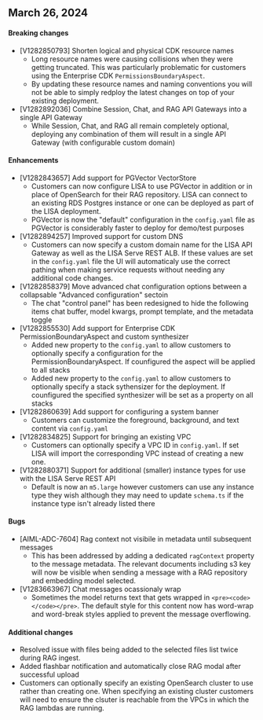 ## March 26, 2024

#### Breaking changes
- [V1282850793] Shorten logical and physical CDK resource names
	- Long resource names were causing collisions when they were getting truncated. This was particularly problematic for customers using the Enterprise CDK `PermissionsBoundaryAspect`.
	- By updating these resource names and naming conventions you will not be able to simply redploy the latest changes on top of your existing deployment.
- [V1282892036] Combine Session, Chat, and RAG API Gateways into a single API Gateway
	- While Session, Chat, and RAG all remain completely optional, deploying any combination of them will result in a single API Gateway (with configurable custom domain)


#### Enhancements
- [V1282843657] Add support for PGVector VectorStore
	- Customers can now configure LISA to use PGVector in addition or in place of OpenSearch for their RAG repository. LISA can connect to an existing RDS Postgres instance or one can be deployed as part of the LISA deployment.
	- PGVector is now the "default" configuration in the `config.yaml` file as PGVector is considerably faster to deploy for demo/test purposes
- [V1282894257] Improved support for custom DNS
	- Customers can now specify a custom domain name for the LISA API Gateway as well as the LISA Serve REST ALB. If these values are set in the `config.yaml` file the UI will automaticaly use the correct pathing when making service requests without needing any additional code changes.
- [V1282858379] Move advanced chat configuration options between a collapsable "Advanced configuration" sectoin
	- The chat "control panel" has been redesigned to hide the following items chat buffer, model kwargs, prompt template, and the metadata toggle
- [V1282855530] Add support for Enterprise CDK PermissionBoundaryAspect and custom synthesizer
	- Added new property to the `config.yaml` to allow customers to optionally specify a configuration for the PermissionBoundaryAspect. If counfigured the aspect will be applied to all stacks
	- Added new property to the `config.yaml` to allow customers to optionally specify a stack sythensizer for the deployment. If counfigured the specified synthesizer will be set as a property on all stacks
- [V1282860639] Add support for configuring a system banner
	- Customers can customize the foreground, background, and text content via `config.yaml`
- [V1282834825] Support for bringing an existing VPC
	- Customers can optionally specify a VPC ID in `config.yaml`. If set LISA will import the corresponding VPC instead of creating a new one.
- [V1282880371] Support for additional (smaller) instance types for use with the LISA Serve REST API
	- Default is now an `m5.large` however customers can use any instance type they wish although they may need to update `schema.ts` if the instance type isn't already listed there

#### Bugs
- [AIML-ADC-7604] Rag context not visibile in metadata until subsequent messages
	- This has been addressed by adding a dedicated `ragContext` property to the message metadata. The relevant documents including s3 key will now be visible when sending a message with a RAG repository and embedding model selected.
- [V1283663967] Chat messages ocassionaly wrap
	- Sometimes the model returns text that gets wrapped in ``<pre><code> </code></pre>``. The default style for this content now has word-wrap and word-break styles applied to prevent the message overflowing.

#### Additional changes
- Resolved issue with files being added to the selected files list twice during RAG ingest.
- Added flashbar notification and automatically close RAG modal after successful upload
- Customers can optionally specify an existing OpenSearch cluster to use rather than creating one. When specifying an existing cluster customers will need to ensure the clsuter is reachable from the VPCs in which the RAG lambdas are running.
